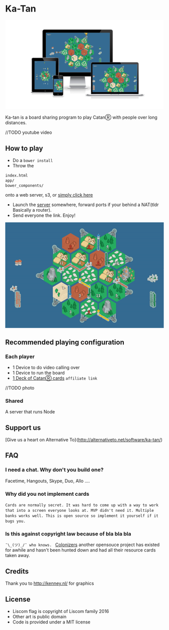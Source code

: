 # Ka-Tan
![Responsive](docs/Responsive2.png)


Ka-tan is a board sharing program to play CatanⓇ with people over long distances.

//TODO youtube video

## How to play
- Do a `bower install`
- Throw the
```
index.html
app/
bower_components/
```
onto a web server, s3, or [simply click here](https://foxusa.github.io/Ka-tan/)
- Launch the [server](https://github.com/FoxUSA/Ka-tan-Server) somewhere, forward ports if your behind a NAT(tldr Basically a router).
- Send everyone the link. Enjoy!

![GIF of game](docs/katan.gif)


## Recommended playing configuration
### Each player
- 1 Device to do video calling over
- 1 Device to run the board
- [1 Deck of CatanⓇ cards](https://www.amazon.com/gp/product/B014GFWBOM/ref=as_li_tl?ie=UTF8&camp=1789&creative=9325&creativeASIN=B014GFWBOM&linkCode=as2&tag=f05503-20&linkId=178d7645502d916e3481f89bf87b3ec9) `affiliate link`

//TODO photo

### Shared
A server that runs Node

## Support us

[Give us a heart on Alternative To}(http://alternativeto.net/software/ka-tan/)

## FAQ

### I need a chat. Why don't you build one?
Facetime, Hangouts, Skype, Duo, Allo ....

### Why did you not implement cards

`Cards are normally secret. It was hard to come up with a way to work that into a screen everyone looks at. MVP didn't need it. Multiple banks works well. This is open source so implement it yourself if it bugs you.`

### Is this against copyright law because of bla bla bla

`¯\_(ツ)_/¯ who knows. `
[Colonizers](https://github.com/colonizers/colonizers) another opensouce project has existed for awhile and hasn't been hunted down and had all their resource cards taken away.

## Credits
Thank you to http://kenney.nl/ for graphics

## License
- Liscom flag is copyright of Liscom family 2016
- Other art is public domain
- Code is provided under a MIT license
